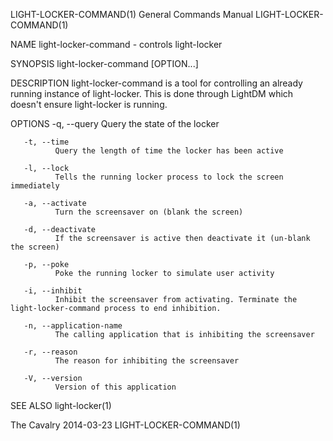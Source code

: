 LIGHT-LOCKER-COMMAND(1)                                                          General Commands Manual                                                          LIGHT-LOCKER-COMMAND(1)

NAME
       light-locker-command - controls light-locker

SYNOPSIS
       light-locker-command [OPTION...]

DESCRIPTION
       light-locker-command is a tool for controlling an already running instance of light-locker.  This is done through LightDM which doesn't ensure light-locker is running.

OPTIONS
       -q, --query
              Query the state of the locker

       -t, --time
              Query the length of time the locker has been active

       -l, --lock
              Tells the running locker process to lock the screen immediately

       -a, --activate
              Turn the screensaver on (blank the screen)

       -d, --deactivate
              If the screensaver is active then deactivate it (un-blank the screen)

       -p, --poke
              Poke the running locker to simulate user activity

       -i, --inhibit
              Inhibit the screensaver from activating. Terminate the light-locker-command process to end inhibition.

       -n, --application-name
              The calling application that is inhibiting the screensaver

       -r, --reason
              The reason for inhibiting the screensaver

       -V, --version
              Version of this application

SEE ALSO
       light-locker(1)

The Cavalry                                                                             2014-03-23                                                                LIGHT-LOCKER-COMMAND(1)
